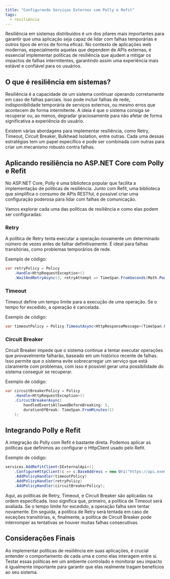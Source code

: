 ```yaml
---
title: "Configurando Serviços Externos com Polly e Refit"
tags:
  - resiliência
---
```

Resiliência em sistemas distribuídos é um dos pilares mais importantes para garantir que uma aplicação seja capaz de lidar com falhas temporárias e outros tipos de erros de forma eficaz. No contexto de aplicações web modernas, especialmente aquelas que dependem de APIs externas, é essencial implementar políticas de resiliência que ajudem a mitigar os impactos de falhas intermitentes, garantindo assim uma experiência mais estável e confiável para os usuários.

## O que é resiliência em sistemas?
Resiliência é a capacidade de um sistema continuar operando corretamente em caso de falhas parciais. Isso pode incluir falhas de rede, indisponibilidade temporária de serviços externos, ou mesmo erros que acontecem de forma intermitente. A ideia é que o sistema consiga se recuperar ou, ao menos, degradar graciosamente para não afetar de forma significativa a experiência do usuário.

Existem várias abordagens para implementar resiliência, como Retry, Timeout, Circuit Breaker, Bulkhead Isolation, entre outras. Cada uma dessas estratégias tem um papel específico e pode ser combinada com outras para criar um mecanismo robusto contra falhas.

## Aplicando resiliência no ASP.NET Core com Polly e Refit

No ASP.NET Core, Polly é uma biblioteca popular que facilita a implementação de políticas de resiliência. Junto com Refit, uma biblioteca que simplifica o consumo de APIs RESTful, é possível criar uma configuração poderosa para lidar com falhas de comunicação.

Vamos explorar cada uma das políticas de resiliência e como elas podem ser configuradas:

### Retry
A política de Retry tenta executar a operação novamente um determinado número de vezes antes de falhar definitivamente. É ideal para falhas transitórias, como problemas temporários de rede.

Exemplo de código:
```csharp
var retryPolicy = Policy
    .Handle<HttpRequestException>()
    .WaitAndRetryAsync(3, retryAttempt => TimeSpan.FromSeconds(Math.Pow(2, retryAttempt)));
```
### Timeout
Timeout define um tempo limite para a execução de uma operação. Se o tempo for excedido, a operação é cancelada.

Exemplo de código:

```csharp
var timeoutPolicy = Policy.TimeoutAsync<HttpResponseMessage>(TimeSpan.FromSeconds(10));
```
### Circuit Breaker
Circuit Breaker impede que o sistema continue a tentar executar operações que provavelmente falharão, baseado em um histórico recente de falhas. Isso permite que o sistema evite sobrecarregar um serviço que está claramente com problemas, com isso é possível gerar uma possibilidade do sistema conseguir se recuperar.

Exemplo de código:
```csharp
var circuitBreakerPolicy = Policy
    .Handle<HttpRequestException>()
    .CircuitBreakerAsync(
        handledEventsAllowedBeforeBreaking: 5,
        durationOfBreak: TimeSpan.FromMinutes(1)
    );
```
## Integrando Polly e Refit
A integração do Polly com Refit é bastante direta. Podemos aplicar as políticas que definimos ao configurar o HttpClient usado pelo Refit.

Exemplo de código:
```csharp
services.AddRefitClient<IExternalApi>()
    .ConfigureHttpClient(c => c.BaseAddress = new Uri("https://api.exemplo.com"))
    .AddPolicyHandler(timeoutPolicy)
    .AddPolicyHandler(retryPolicy)
    .AddPolicyHandler(circuitBreakerPolicy);
```

Aqui, as políticas de Retry, Timeout, e Circuit Breaker são aplicadas na ordem especificada. Isso significa que, primeiro, a política de Timeout será avaliada. Se o tempo limite for excedido, a operação falha sem tentar novamente. Em seguida, a política de Retry será tentada em caso de exceções transitórias, e, finalmente, a política de Circuit Breaker pode interromper as tentativas se houver muitas falhas consecutivas.

## Considerações Finais
Ao implementar políticas de resiliência em suas aplicações, é crucial entender o comportamento de cada uma e como elas interagem entre si. Testar essas políticas em um ambiente controlado e monitorar seu impacto é igualmente importante para garantir que elas realmente tragam benefícios ao seu sistema.